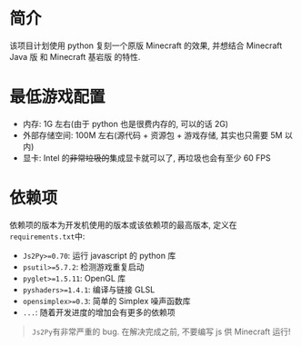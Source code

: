 # 简介
该项目计划使用 python 复刻一个原版 Minecraft 的效果, 并想结合 Minecraft Java 版 和 Minecraft 基岩版 的特性.

# 最低游戏配置
- 内存: 1G 左右(由于 python 也是很费内存的, 可以的话 2G)
- 外部存储空间: 100M 左右(源代码 + 资源包 + 游戏存储, 其实也只需要 5M 以内)
- 显卡: Intel 的~~非常垃圾的~~集成显卡就可以了, 再垃圾也会有至少 60 FPS

# 依赖项
依赖项的版本为开发机使用的版本或该依赖项的最高版本, 定义在`requirements.txt`中:

- `Js2Py>=0.70`: 运行 javascript 的 python 库
- `psutil>=5.7.2`: 检测游戏重复启动
- `pyglet>=1.5.11`: OpenGL 库
- `pyshaders>=1.4.1`: 编译与链接 GLSL
- `opensimplex>=0.3`: 简单的 Simplex 噪声函数库
- `...`: 随着开发进度的增加会有更多的依赖项

> `Js2Py`有非常严重的 bug. 在解决完成之前, 不要编写 js 供 Minecraft 运行!
